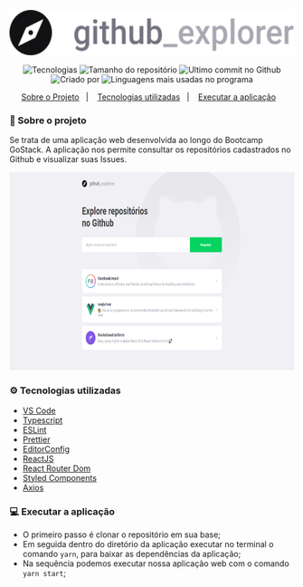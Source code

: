 <p align="center"  >
  <img height=80px src="https://raw.githubusercontent.com/jhonatanffelipe/github-explorer/edf2a16c7f213993e6dd913e56f871a19869b24d/src/assets/logo.svg"/>
</p>

<p align="center">
   <img alt="Tecnologias" src="https://img.shields.io/github/languages/count/jhonatanffelipe/github-explorer?color=a8a8b3">
   <img alt="Tamanho do repositório" src="https://img.shields.io/github/repo-size/jhonatanffelipe/github-explorer?color=a8a8b3">
   <img alt="Ultimo commit no Github" src="https://img.shields.io/github/last-commit/jhonatanffelipe/github-explorer?color=a8a8b3">
   <img alt="Criado por" src="https://img.shields.io/badge/made%20by-jhonatanffelipe-%20?color=a8a8b3">
   <img alt="Linguagens mais usadas no programa" src="https://img.shields.io/github/languages/top/jhonatanffelipe/github-explorer?color=a8a8b3">
</p>

<p align="center">
  <a href="#rocket-sobre-o-projeto">Sobre o Projeto</a>&nbsp;&nbsp;&nbsp;|&nbsp;&nbsp;&nbsp;
  <a href="#gear-tecnologias-utilizadas">Tecnologias utilizadas</a>&nbsp;&nbsp;&nbsp;|&nbsp;&nbsp;&nbsp;
  <a href="#computer-executar-a-aplicação">Executar a aplicação</a>&nbsp;&nbsp;&nbsp;
</p>

### :rocket: Sobre o projeto

Se trata de uma aplicação web desenvolvida ao longo do Bootcamp GoStack. A aplicação nos permite consultar os repositórios cadastrados no Github e visualizar suas Issues.

<img height=350px src="https://raw.githubusercontent.com/jhonatanffelipe/github-explorer/master/assetsReadme/home.png"/>

### :gear: Tecnologias utilizadas

- [VS Code](https://code.visualstudio.com/)
- [Typescript](https://www.typescriptlang.org/)
- [ESLint](https://eslint.org/)
- [Prettier](https://prettier.io/)
- [EditorConfig](https://editorconfig.org/)
- [ReactJS](https://reactjs.org/)
- [React Router Dom](https://reactrouter.com/web/guides/quick-start)
- [Styled Components](https://styled-components.com/)
- [Axios](https://github.com/axios/axios)

### :computer: Executar a aplicação

- O primeiro passo é clonar o repositório em sua base;
- Em seguida dentro do diretório da aplicação executar no terminal o comando `yarn`, para baixar as dependências da aplicação;
- Na sequência podemos executar nossa aplicação web com o comando `yarn start`;
